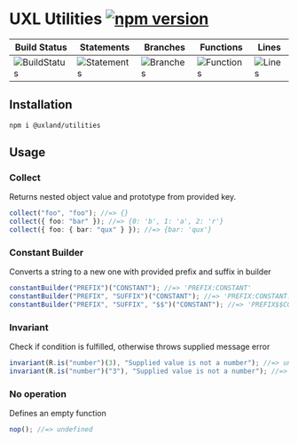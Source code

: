 # UXL Utilities [![npm version](https://badge.fury.io/js/%40uxland%2Futilities.svg)](https://badge.fury.io/js/%40uxland%2Futilities)

| Build Status                                    | Statements                                    | Branches                                  | Functions                                   | Lines                               |
| ----------------------------------------------- | --------------------------------------------- | ----------------------------------------- | ------------------------------------------- | ----------------------------------- |
| ![BuildStatus](#buildstatus# "Building Status") | ![Statements](#statements# "Make me better!") | ![Branches](#branches# "Make me better!") | ![Functions](#functions# "Make me better!") | ![Lines](#lines# "Make me better!") |

## Installation

`npm i @uxland/utilities`

## Usage

### Collect

Returns nested object value and prototype from provided key.

```typescript
collect("foo", "foo"); //=> {}
collect({ foo: "bar" }); //=> {0: 'b', 1: 'a', 2: 'r'}
collect({ foo: { bar: "qux" } }); //=> {bar: 'qux'}
```

### Constant Builder

Converts a string to a new one with provided prefix and suffix in builder

```typescript
constantBuilder("PREFIX")("CONSTANT"); //=> 'PREFIX:CONSTANT'
constantBuilder("PREFIX", "SUFFIX")("CONSTANT"); //=> 'PREFIX:CONSTANT:SUFFIX'
constantBuilder("PREFIX", "SUFFIX", "$$")("CONSTANT"); //=> 'PREFIX$$CONSTANT$$SUFFIX'
```

### Invariant

Check if condition is fulfilled, otherwise throws supplied message error

```typescript
invariant(R.is("number")(3), "Supplied value is not a number"); //=> undefined
invariant(R.is("number")("3"), "Supplied value is not a number"); //=> 'Supplied value is not a number'
```

### No operation

Defines an empty function

```typescript
nop(); //=> undefined
```

